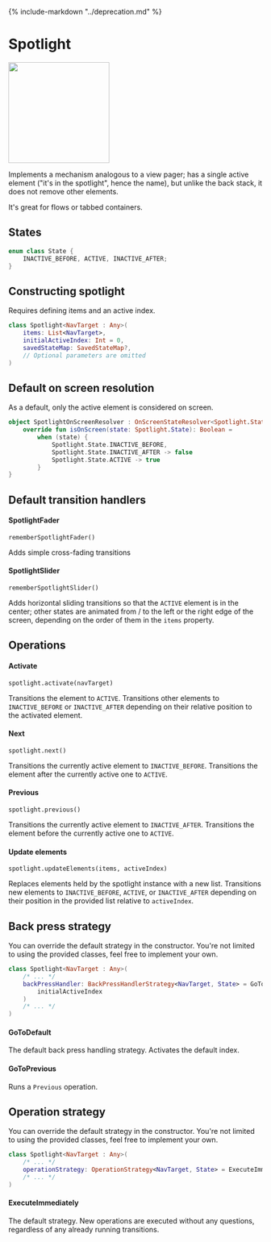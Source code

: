 {% include-markdown "../deprecation.md" %}

# Spotlight

<img src="https://i.imgur.com/xtPRfij.gif" width="200">

Implements a mechanism analogous to a view pager; has a single active element ("it's in the
spotlight", hence the name), but unlike the back stack, it does not remove other elements.

It's great for flows or tabbed containers.

## States

```kotlin
enum class State {
    INACTIVE_BEFORE, ACTIVE, INACTIVE_AFTER;
}
```

## Constructing spotlight

Requires defining items and an active index.

```kotlin
class Spotlight<NavTarget : Any>(
    items: List<NavTarget>,
    initialActiveIndex: Int = 0,
    savedStateMap: SavedStateMap?,
    // Optional parameters are omitted
)
```

## Default on screen resolution

As a default, only the active element is considered on screen.

```kotlin
object SpotlightOnScreenResolver : OnScreenStateResolver<Spotlight.State> {
    override fun isOnScreen(state: Spotlight.State): Boolean =
        when (state) {
            Spotlight.State.INACTIVE_BEFORE,
            Spotlight.State.INACTIVE_AFTER -> false
            Spotlight.State.ACTIVE -> true
        }
}
```

## Default transition handlers

#### SpotlightFader

`rememberSpotlightFader()`

Adds simple cross-fading transitions

#### SpotlightSlider

`rememberSpotlightSlider()`

Adds horizontal sliding transitions so that the `ACTIVE` element is in the center; other states are animated from / to the left or the right edge of the screen, depending on the order of them in the `items` property.

## Operations

#### Activate

`spotlight.activate(navTarget)`

Transitions the element to `ACTIVE`. Transitions other elements to `INACTIVE_BEFORE` or `INACTIVE_AFTER` depending on their relative position to the activated element.

#### Next

`spotlight.next()`

Transitions the currently active element to `INACTIVE_BEFORE`. 
Transitions the element after the currently active one to `ACTIVE`.

#### Previous

`spotlight.previous()`

Transitions the currently active element to `INACTIVE_AFTER`.
Transitions the element before the currently active one to `ACTIVE`.

#### Update elements

`spotlight.updateElements(items, activeIndex)`

Replaces elements held by the spotlight instance with a new list. Transitions new elements to `INACTIVE_BEFORE`, `ACTIVE`, or `INACTIVE_AFTER` depending on their position in the provided list relative to `activeIndex`.

## Back press strategy

You can override the default strategy in the constructor. You're not limited to using the provided classes, feel free to implement your own.

```kotlin
class Spotlight<NavTarget : Any>(
    /* ... */
    backPressHandler: BackPressHandlerStrategy<NavTarget, State> = GoToDefault(
        initialActiveIndex
    )
    /* ... */
)
```

#### GoToDefault

The default back press handling strategy. Activates the default index.

#### GoToPrevious

Runs a `Previous` operation.

## Operation strategy

You can override the default strategy in the constructor. You're not limited to using the provided classes, feel free to implement your own.

```kotlin
class Spotlight<NavTarget : Any>(
    /* ... */
    operationStrategy: OperationStrategy<NavTarget, State> = ExecuteImmediately(),    
    /* ... */
)
```

#### ExecuteImmediately
The default strategy. New operations are executed without any questions, regardless of any already running transitions.
